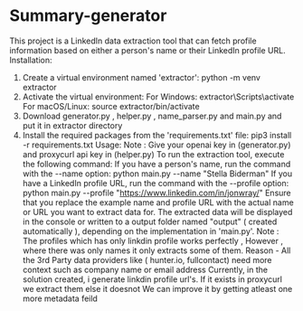 # Summary-generator
This project is a LinkedIn data extraction tool that can fetch profile information
based on either a person's name or their LinkedIn profile URL.
Installation:
1. Create a virtual environment named 'extractor': python -m venv extractor
2. Activate the virtual environment:
        For Windows: extractor\Scripts\activate
        For macOS/Linux: source extractor/bin/activate
3. Download generator.py , helper.py , name_parser.py and main.py and put it in extractor directory
4. Install the required packages from the 'requirements.txt' file: pip3 install -r requirements.txt
Usage:
Note : Give your openai key in (generator.py) and proxycurl api key in (helper.py)
To run the extraction tool, execute the following command:
    If you have a person's name, run the command with the --name option: python
    main.py --name "Stella Biderman"
    If you have a LinkedIn profile URL, run the command with the --profile option:
    python main.py --profile "https://www.linkedin.com/in/jonwray/"
Ensure that you replace the example name and profile URL with the actual name or URL
you want to extract data for.
The extracted data will be displayed in the console or written to a output folder
named "output" ( created automatically ), depending on the implementation in
'main.py'.
Note :
The profiles which has only linkdin profile works perfectly , However , where there
was only names it only extracts some of them.
    Reason - All the 3rd Party data providers like ( hunter.io, fullcontact) need
    more context such as company name or email address
    Currently, in the solution created, i generate linkdin profile url's. If it
    exists in proxycurl we extract them else it doesnot
    We can improve it by getting atleast one more metadata feild
